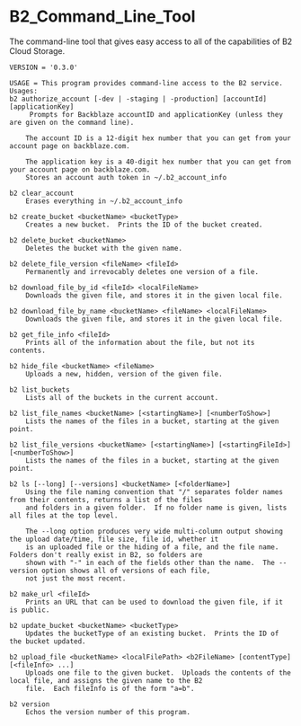 # B2_Command_Line_Tool
The command-line tool that gives easy access to all of the capabilities of B2 Cloud Storage.

	VERSION = '0.3.0'

	USAGE = This program provides command-line access to the B2 service.
	Usages:
    b2 authorize_account [-dev | -staging | -production] [accountId] [applicationKey]
         Prompts for Backblaze accountID and applicationKey (unless they are given on the command line). 
        
        The account ID is a 12-digit hex number that you can get from your account page on backblaze.com.
        
        The application key is a 40-digit hex number that you can get from your account page on backblaze.com.
        Stores an account auth token in ~/.b2_account_info
        
    b2 clear_account
        Erases everything in ~/.b2_account_info
        
    b2 create_bucket <bucketName> <bucketType>
        Creates a new bucket.  Prints the ID of the bucket created.
        
    b2 delete_bucket <bucketName>
        Deletes the bucket with the given name.
        
    b2 delete_file_version <fileName> <fileId>
        Permanently and irrevocably deletes one version of a file.
        
    b2 download_file_by_id <fileId> <localFileName>
        Downloads the given file, and stores it in the given local file.
        
    b2 download_file_by_name <bucketName> <fileName> <localFileName>
        Downloads the given file, and stores it in the given local file.
        
    b2 get_file_info <fileId>
        Prints all of the information about the file, but not its contents.
        
    b2 hide_file <bucketName> <fileName>
        Uploads a new, hidden, version of the given file.
        
    b2 list_buckets
        Lists all of the buckets in the current account.
        
    b2 list_file_names <bucketName> [<startingName>] [<numberToShow>]
        Lists the names of the files in a bucket, starting at the given point.
        
    b2 list_file_versions <bucketName> [<startingName>] [<startingFileId>] [<numberToShow>]
        Lists the names of the files in a bucket, starting at the given point.
        
    b2 ls [--long] [--versions] <bucketName> [<folderName>]
        Using the file naming convention that "/" separates folder names from their contents, returns a list of the files
        and folders in a given folder.  If no folder name is given, lists all files at the top level.
        
        The --long option produces very wide multi-column output showing the upload date/time, file size, file id, whether it
        is an uploaded file or the hiding of a file, and the file name.  Folders don't really exist in B2, so folders are 
        shown with "-" in each of the fields other than the name.  The --version option shows all of versions of each file,
        not just the most recent.
        
    b2 make_url <fileId>
        Prints an URL that can be used to download the given file, if it is public.
        
    b2 update_bucket <bucketName> <bucketType>
        Updates the bucketType of an existing bucket.  Prints the ID of the bucket updated.
        
    b2 upload_file <bucketName> <localFilePath> <b2FileName> [contentType] [<fileInfo> ...]
        Uploads one file to the given bucket.  Uploads the contents of the local file, and assigns the given name to the B2
        file.  Each fileInfo is of the form "a=b".
        
    b2 version
        Echos the version number of this program.
